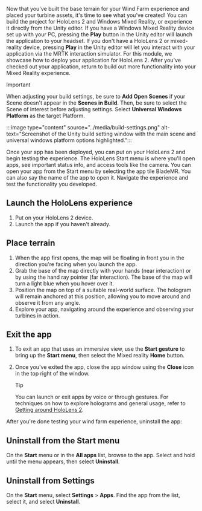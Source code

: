 Now that you've built the base terrain for your Wind Farm experience and placed your turbine assets, it's time to see what you've created! You can build the project for HoloLens 2 and Windows Mixed Reality, or experience it directly from the Unity editor. If you have a Windows Mixed Reality device set up with your PC, pressing the **Play** button in the Unity editor will launch the application to your headset. If you don't have a HoloLens 2 or mixed-reality device, pressing **Play** in the Unity editor will let you interact with your application via the MRTK interaction simulator. For this module, we showcase how to deploy your application for HoloLens 2. After you've checked out your application, return to build out more functionality into your Mixed Reality experience.

> [!IMPORTANT]
> When adjusting your build settings, be sure to **Add Open Scenes** if your Scene doesn't appear in the **Scenes in Build**. Then, be sure to select the Scene of interest before adjusting settings.  Select **Universal Windows Platform** as the target Platform.

:::image type="content" source="../media/build-settings.png" alt-text="Screenshot of the Unity build setting window with the main scene and universal windows platform options highlighted.":::

Once your app has been deployed, you can put on your HoloLens 2 and begin testing the experience. The HoloLens Start menu is where you'll open apps, see important status info, and access tools like the camera. You can open your app from the Start menu by selecting the app tile BladeMR.  You can also say the name of the app to open it. Navigate the experience and test the functionality you developed.

## Launch the HoloLens experience

1. Put on your HoloLens 2 device.
2. Launch the app if you haven't already.

## Place terrain

1. When the app first opens, the map will be floating in front you in the direction you're facing when you launch the app.
2. Grab the base of the map directly with your hands (near interaction) or by using the hand ray pointer (far interaction). The base of the map will turn a light blue when you hover over it.
3. Position the map on top of a suitable real-world surface. The hologram will remain anchored at this position, allowing you to move around and observe it from any angle.
4. Explore your app, navigating around the experience and observing your turbines in action.  

## Exit the app

1. To exit an app that uses an immersive view, use the **Start gesture** to bring up the **Start menu**, then select the Mixed reality **Home** button.
2. Once you've exited the app, close the app window using the **Close** icon in the top right of the window.

    > [!TIP]
    > You can launch or exit apps by voice or through gestures. For techniques on how to explore holograms and general usage, refer to [Getting around HoloLens 2](/hololens/hololens2-basic-usage).

After you're done testing your wind farm experience, uninstall the app:

## Uninstall from the Start menu

On the **Start** menu or in the **All apps** list, browse to the app. Select and hold until the menu appears, then select **Uninstall**.

## Uninstall from Settings

On the **Start** menu, select **Settings** > **Apps**. Find the app from the list, select it, and select **Uninstall**.
